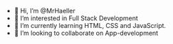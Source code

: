 - 👋 Hi, I’m @MrHaeller
- 👀 I’m interested in Full Stack Development
- 🌱 I’m currently learning HTML, CSS and JavaScript.
- 💞️ I’m looking to collaborate on App-development

<!---
MrHaeller/MrHaeller is a ✨ special ✨ repository because its `README.md` (this file) appears on your GitHub profile.
You can click the Preview link to take a look at your changes.
--->
